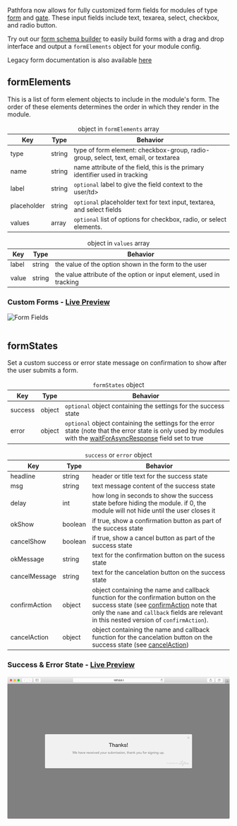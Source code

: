 Pathfora now allows for fully customized form fields for modules of type [form](../../types/form) and [gate](../../types/gate). These input fields include text, texarea, select, checkbox, and radio button.

Try out our [form schema builder](../form_builder) to easily build forms with a drag and drop interface and output a `formElements` object for your module config.

Legacy form documentation is also available [here](../form_legacy)

## formElements

This is a list of form element objects to include in the module's form. The order of these elements determines the order in which they render in the module.

<table>
  <thead>
    <tr>
      <td colspan="3" align="center">object in <code>formElements</code> array</td>
    </tr>
    <tr>
      <th>Key</th>
      <th>Type</th>
      <th>Behavior</th>
    </tr>
  </thead>

  <tr>
    <td>type</td>
    <td>string</td>
    <td>type of form element: checkbox-group, radio-group, select, text, email, or textarea</td>
  </tr>
  <tr>
    <td>name</td>
    <td>string</td>
    <td>name attribute of the field, this is the primary identifier used in tracking</td>
  </tr>
  <tr>
    <td>label</td>
    <td>string</td>
    <td><code>optional</code> label to give the field context to the user/td>
  </tr>
  <tr>
    <td>placeholder</td>
    <td>string</td>
    <td><code>optional</code> placeholder text for text input, textarea, and select fields</td>
  </tr>
  <tr>
    <td>values</td>
    <td>array</td>
    <td><code>optional</code> list of options for checkbox, radio, or select elements.</td>
  </tr>
</table>


<table>
  <thead>
    <tr>
      <td colspan="3" align="center">object in <code>values</code> array</td>
    </tr>
    <tr>
      <th>Key</th>
      <th>Type</th>
      <th>Behavior</th>
    </tr>
  </thead>

  <tr>
    <td>label</td>
    <td>string</td>
    <td>the value of the option shown in the form to the user</td>
  </tr>
  <tr>
    <td>value</td>
    <td>string</td>
    <td>the value attribute of the option or input element, used in tracking</td>
  </tr>
</table>

<h3>Custom Forms - <a href="../../examples/preview/customization/form/custom.html" target="_blank">Live Preview</a></h3>

![Form Fields](../examples/img/customization/form/custom.png)

<pre data-src="../../examples/src/customization/form/custom.js"></pre>


## formStates

Set a custom success or error state message on confirmation to show after the user submits a form.

<table>
  <thead>
    <tr>
      <td colspan="3" align="center"><code>formStates</code> object</td>
    </tr>
    <tr>
      <th>Key</th>
      <th>Type</th>
      <th>Behavior</th>
    </tr>
  </thead>

  <tr>
    <td>success</td>
    <td>object</td>
    <td><code>optional</code> object containing the settings for the success state</td>
  </tr>
  <tr>
    <td>error</td>
    <td>object</td>
    <td><code>optional</code> object containing the settings for the error state (note that the error state is only used by modules with the <a href="../../callbacks/#confirmaction">waitForAsyncResponse</a> field set to true</td>
  </tr>
</table>

<table>
  <thead>
    <tr>
      <td colspan="3" align="center"><code>success</code> or <code>error</code> object</td>
    </tr>
    <tr>
      <th>Key</th>
      <th>Type</th>
      <th>Behavior</th>
    </tr>
  </thead>

  <tr>
    <td>headline</td>
    <td>string</td>
    <td>header or title text for the success state</td>
  </tr>
  <tr>
    <td>msg</td>
    <td>string</td>
    <td>text message content of the success state</td>
  </tr>
  <tr>
    <td>delay</td>
    <td>int</td>
    <td>how long in seconds to show the success state before hiding the module. if 0, the module will not hide until the user closes it</td>
  </tr>
  <tr>
    <td>okShow</td>
    <td>boolean</td>
    <td>if true, show a confirmation button as part of the success state</td>
  </tr>
  <tr>
    <td>cancelShow</td>
    <td>boolean</td>
    <td>if true, show a cancel button as part of the success state</td>
  </tr>
  <tr>
    <td>okMessage</td>
    <td>string</td>
    <td>text for the confirmation button on the sucess state</td>
  </tr>
  <tr>
    <td>cancelMessage</td>
    <td>string</td>
    <td>text for the cancelation button on the success state</td>
  </tr>
  <tr>
    <td>confirmAction</td>
    <td>object</td>
    <td>object containing the name and callback function for the confirmation button on the success state (see <a href="../../callbacks/#confirmaction">confirmAction</a> note that only the <code>name</code> and <code>callback</code> fields are relevant in this nested version of <code>confirmAction</code>).</td>
  </tr>
  <tr>
    <td>cancelAction</td>
    <td>object</td>
    <td>object containing the name and callback function for the cancelation button on the success state (see <a href="../../callbacks/#cancelaction">cancelAction</a>)</td>
  </tr>
</table>

<h3>Success &amp; Error State - <a href="../../examples/preview/customization/form/formStates.html" target="_blank">Live Preview</a></h3>

![Form States](../examples/img/customization/form/formStates.png)

<pre data-src="../../examples/src/customization/form/formStates.js"></pre>

